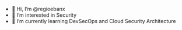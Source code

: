 - 👋 Hi, I’m @regioebanx
- 👀 I’m interested in Security
- 🌱 I’m currently learning DevSecOps and Cloud Security Architecture 


<!---
regioebanx/regioebanx is a ✨ special ✨ repository because its `README.md` (this file) appears on your GitHub profile.
You can click the Preview link to take a look at your changes.
--->
